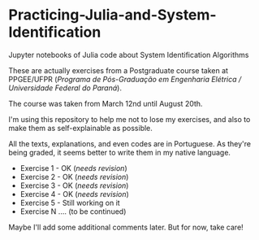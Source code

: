 # Practicing-Julia-and-System-Identification
Jupyter notebooks of Julia code about System Identification Algorithms

These are actually exercises from a Postgraduate course taken at PPGEE/UFPR (_Programa de Pós-Graduação em Engenharia Elétrica / Universidade Federal do Paraná_).

The course was taken from March 12nd until August 20th.

I'm using this repository to help me not to lose my exercises, and also to make them as self-explainable as possible.

All the texts, explanations, and even codes are in Portuguese. As they're being graded, it seems better to write them in my native language.

- Exercise 1 - OK (_needs revision_)
- Exercise 2 - OK (_needs revision_)
- Exercise 3 - OK (_needs revision_)
- Exercise 4 - OK (_needs revision_)
- Exercise 5 - Still working on it
- Exercise N .... (to be continued)

Maybe I'll add some additional comments later. But for now, take care!


